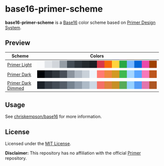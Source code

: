 # base16-primer-scheme

**base16-primer-scheme** is a [Base16](https://github.com/chriskempson/base16) color scheme based on [Primer Design System](https://primer.style/).

## Preview

| Scheme                                        | Colors                                        |
| --------------------------------------------- | --------------------------------------------- |
| [Primer Light](primer-light.yaml)             | ![Primer Light](primer-light.svg)             |
| [Primer Dark](primer-dark.yaml)               | ![Primer Dark](primer-dark.svg)               |
| [Primer Dark Dimmed](primer-dark-dimmed.yaml) | ![Primer Dark Dimmed](primer-dark-dimmed.svg) |

## Usage

See [chriskempson/base16](https://github.com/chriskempson/base16) for more information.

## License

Licensed under the [MIT License](LICENSE.md).

**Disclaimer:** This repository has no affiliation with the official [Primer](https://github.com/primer) repository.
